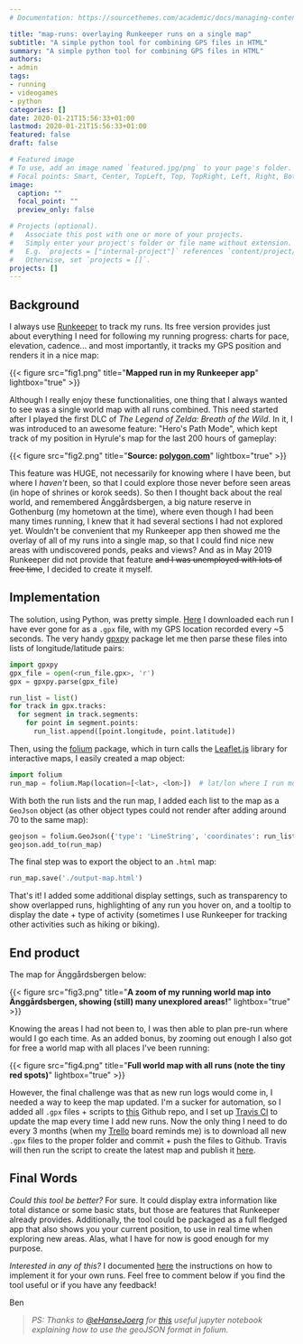 ```yaml
---
# Documentation: https://sourcethemes.com/academic/docs/managing-content/

title: "map-runs: overlaying Runkeeper runs on a single map"
subtitle: "A simple python tool for combining GPS files in HTML"
summary: "A simple python tool for combining GPS files in HTML"
authors:
- admin
tags:
- running
- videogames
- python
categories: []
date: 2020-01-21T15:56:33+01:00
lastmod: 2020-01-21T15:56:33+01:00
featured: false
draft: false

# Featured image
# To use, add an image named `featured.jpg/png` to your page's folder.
# Focal points: Smart, Center, TopLeft, Top, TopRight, Left, Right, BottomLeft, Bottom, BottomRight.
image:
  caption: ""
  focal_point: ""
  preview_only: false

# Projects (optional).
#   Associate this post with one or more of your projects.
#   Simply enter your project's folder or file name without extension.
#   E.g. `projects = ["internal-project"]` references `content/project/deep-learning/index.md`.
#   Otherwise, set `projects = []`.
projects: []
---
```


## **Background**

I always use [Runkeeper](https://runkeeper.com/) to track my runs. Its free version provides just about everything I need for following my running progress: charts for pace, elevation, cadence... and most importantly, it tracks my GPS position and renders it in a nice map:

{{< figure src="fig1.png" title="**Mapped run in my Runkeeper app**" lightbox="true" >}}

Although I really enjoy these functionalities, one thing that I always wanted to see was a single world map with all runs combined. This need started after I played the first DLC of _The Legend of Zelda: Breath of the Wild_. In it, I was introduced to an awesome feature: "Hero's Path Mode", which kept track of my position in Hyrule's map for the last 200 hours of gameplay:

{{< figure src="fig2.png" title="**Source: [polygon.com](https://www.polygon.com/zelda-breath-of-the-wild-guide-walkthrough/2017/7/2/15906402/heros-path-controls-how-to-use-pause-rewind-fast-forward-scrub-playback)**" lightbox="true" >}}

This feature was HUGE, not necessarily for knowing where I have been, but where I _haven't_ been, so that I could explore those never before seen areas (in hope of shrines or korok seeds). So then I thought back about the real world, and remembered Änggårdsbergen, a big nature reserve in Gothenburg (my hometown at the time), where even though I had been many times running, I knew that it had several sections I had not explored yet. Wouldn't be convenient that my Runkeeper app then showed me the overlay of all of my runs into a single map, so that I could find nice new areas with undiscovered ponds, peaks and views? And as in May 2019 Runkeeper did not provide that feature ~~and I was unemployed with lots of free time~~, I decided to create it myself.

## **Implementation**

The solution, using Python, was pretty simple. [Here](https://runkeeper.com/exportData) I downloaded each run I have ever gone for as a `.gpx` file, with my GPS location recorded every ~5 seconds. The very handy [gpxpy](https://github.com/tkrajina/gpxpy) package let me then parse these files into lists of longitude/latitude pairs:

```python
import gpxpy
gpx_file = open(<run_file.gpx>, 'r')
gpx = gpxpy.parse(gpx_file)

run_list = list()
for track in gpx.tracks:
  for segment in track.segments:
    for point in segment.points:
      run_list.append([point.longitude, point.latitude])
```

Then, using the [folium](https://python-visualization.github.io/folium/) package, which in turn calls the [Leaflet.js](https://leafletjs.com/) library for interactive maps, I easily created a map object:

```python
import folium
run_map = folium.Map(location=[<lat>, <lon>])  # lat/lon where I run most often
```

With both the run lists and the run map, I added each list to the map as a `GeoJson` object (as other object types could not render after adding around 70 to the same map):

```python
geojson = folium.GeoJson({'type': 'LineString', 'coordinates': run_list})
geojson.add_to(run_map)
```

The final step was to export the object to an `.html` map:

```python
run_map.save('./output-map.html')
```

That's it! I added some additional display settings, such as transparency to show overlapped runs, highlighting of any run you hover on, and a tooltip to display the date + type of activity (sometimes I use Runkeeper for tracking other activities such as hiking or biking).

## **End product**

The map for Änggårdsbergen below:

{{< figure src="fig3.png" title="**A zoom of my running world map into Änggårdsbergen, showing (still) many unexplored areas!**" lightbox="true" >}}

Knowing the areas I had not been to, I was then able to plan pre-run where would I go each time. As an added bonus, by zooming out enough I also got for free a world map with all places I've been running:

{{< figure src="fig4.png" title="**Full world map with all runs (note the tiny red spots)**" lightbox="true" >}}

However, the final challenge was that as new run logs would come in, I needed a way to keep the map updated. I'm a sucker for automation, so I added all `.gpx` files + scripts to [this](https://github.com/BenjaSanchez/map-runs) Github repo, and I set up [Travis CI](https://travis-ci.org/) to update the map every time I add new runs. Now the only thing I need to do every 3 months (when my [Trello](https://trello.com/) board reminds me) is to download all new `.gpx` files to the proper folder and commit + push the files to Github. Travis will then run the script to create the latest map and publish it [here](https://benjasanchez.github.io/map-runs/output-map.html).

## **Final Words**

_Could this tool be better?_ For sure. It could display extra information like total distance or some basic stats, but those are features that Runkeeper already provides. Additionally, the tool could be packaged as a full fledged app that also shows you your current position, to use in real time when exploring new areas. Alas, what I have for now is good enough for my purpose.

_Interested in any of this?_ I documented [here](https://benjasanchez.github.io/map-runs/) the instructions on how to implement it for your own runs. Feel free to comment below if you find the tool useful or if you have any feedback!

Ben

> _PS: Thanks to [@eHanseJoerg](https://github.com/eHanseJoerg) for [this](https://nbviewer.jupyter.org/github/eHanseJoerg/folium/blob/master/examples/Highlight_Function.ipynb) useful jupyter notebook explaining how to use the geoJSON format in folium._
